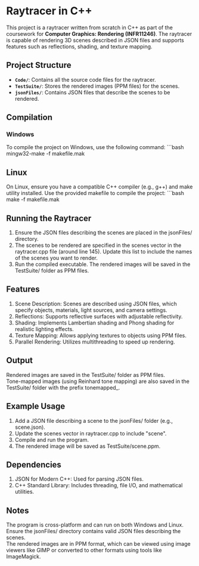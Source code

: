 # Raytracer in C++

This project is a raytracer written from scratch in C++ as part of the coursework for **Computer Graphics: Rendering (INFR11246)**. The raytracer is capable of rendering 3D scenes described in JSON files and supports features such as reflections, shading, and texture mapping.

## Project Structure

- **`Code/`**: Contains all the source code files for the raytracer.  
- **`TestSuite/`**: Stores the rendered images (PPM files) for the scenes.   
- **`jsonFiles/`**: Contains JSON files that describe the scenes to be rendered.  

## Compilation

### Windows
To compile the project on Windows, use the following command:
    ```bash
    mingw32-make -f makefile.mak

## Linux
On Linux, ensure you have a compatible C++ compiler (e.g., g++) and make utility installed. Use the provided makefile to compile the project:
    ```bash
    make -f makefile.mak

## Running the Raytracer
1. Ensure the JSON files describing the scenes are placed in the jsonFiles/ directory.
2. The scenes to be rendered are specified in the scenes vector in the raytracer.cpp file (around line 145). Update this list to include the names of the scenes you want to render.
3. Run the compiled executable. The rendered images will be saved in the TestSuite/ folder as PPM files.


## Features
1. Scene Description: Scenes are described using JSON files, which specify objects, materials, light sources, and camera settings.
2. Reflections: Supports reflective surfaces with adjustable reflectivity.
3. Shading: Implements Lambertian shading and Phong shading for realistic lighting effects.
4. Texture Mapping: Allows applying textures to objects using PPM files.
5. Parallel Rendering: Utilizes multithreading to speed up rendering.


## Output
Rendered images are saved in the TestSuite/ folder as PPM files.  
Tone-mapped images (using Reinhard tone mapping) are also saved in the TestSuite/ folder with the prefix tonemapped_.

## Example Usage
1. Add a JSON file describing a scene to the jsonFiles/ folder (e.g., scene.json).
2. Update the scenes vector in raytracer.cpp to include "scene".
3. Compile and run the program.
4. The rendered image will be saved as TestSuite/scene.ppm.


## Dependencies
1. JSON for Modern C++: Used for parsing JSON files.
2. C++ Standard Library: Includes threading, file I/O, and mathematical utilities.


## Notes
The program is cross-platform and can run on both Windows and Linux.  
Ensure the jsonFiles/ directory contains valid JSON files describing the scenes.  
The rendered images are in PPM format, which can be viewed using image viewers like GIMP or converted to other formats using tools like ImageMagick.
